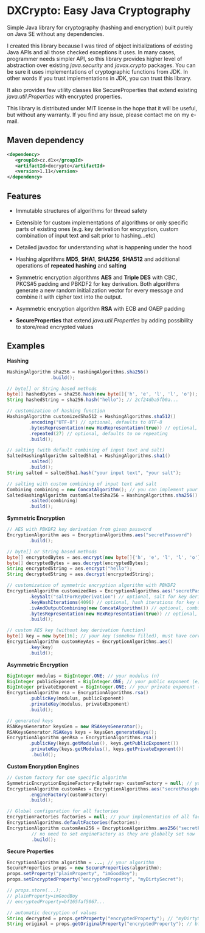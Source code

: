 DXCrypto: Easy Java Cryptography
================================
Simple Java library for cryptography (hashing and encryption) built purely on Java SE without any dependencies.

I created this library because I was tired of object initializations of existing Java APIs and all those checked
exceptions it uses. In many cases, programmer needs simpler API, so this library provides higher
level of abstraction over existing *java.security* and *javax.crypto* packages. You can be sure it uses implementations
of cryptographic functions from JDK. In other words if you trust implementations in JDK, you can trust this library.

It also provides few utility classes like SecureProperties that extend existing *java.util.Properties* with
encrypted properties.

This library is distributed under MIT license in the hope that it will be useful, but without any warranty.
If you find any issue, please contact me on my e-mail.

Maven dependency
----------------

```xml
<dependency>
   <groupId>cz.d1x</groupId>
   <artifactId>dxcrypto</artifactId>
   <version>1.11</version>
</dependency>
```

Features
--------

- Immutable structures of algorithms for thread safety

- Extensible for custom implementations of algorithms or only specific parts of existing ones (e.g. key derivation
for encryption, custom combination of input text and salt prior to hashing...etc)

- Detailed javadoc for understanding what is happening under the hood

- Hashing algorithms **MD5**, **SHA1**, **SHA256**, **SHA512** and additional operations of **repeated hashing** 
and **salting** 

- Symmetric encryption algorithms **AES** and **Triple DES** with CBC, PKCS#5 padding and PBKDF2 for key derivation.
Both algorithms generate a new random initialization vector for every message and combine it with cipher text
into the output.

- Asymmetric encryption algorithm **RSA** with ECB and OAEP padding

- **SecureProperties** that extend *java.util.Properties* by adding possibility to store/read encrypted values

Examples
--------
**Hashing**
```java
HashingAlgorithm sha256 = HashingAlgorithms.sha256()
                .build();

// byte[] or String based methods
byte[] hashedBytes = sha256.hash(new byte[]{'h', 'e', 'l', 'l', 'o'});
String hashedString = sha256.hash("hello"); // 2cf24dba5fb0a...

// customization of hashing function
HashingAlgorithm customizedSha512 = HashingAlgorithms.sha512()
        .encoding("UTF-8") // optional, defaults to UTF-8
        .bytesRepresentation(new HexRepresentation(true)) // optional, defaults to lower-cased HEX
        .repeated(27) // optional, defaults to no repeating
        .build();

// salting (with default combining of input text and salt)
SaltedHashingAlgorithm saltedSha1 = HashingAlgorithms.sha1()
        .salted()
        .build();
String salted = saltedSha1.hash("your input text", "your salt");

// salting with custom combining of input text and salt
Combining combining = new ConcatAlgorithm(); // you can implement your custom combining
SaltedHashingAlgorithm customSaltedSha256 = HashingAlgorithms.sha256()
        .salted(combining)
        .build();
```

**Symmetric Encryption**
```java
// AES with PBKDF2 key derivation from given password
EncryptionAlgorithm aes = EncryptionAlgorithms.aes("secretPassword")
        .build();

// byte[] or String based methods
byte[] encryptedBytes = aes.encrypt(new byte[]{'h', 'e', 'l', 'l', 'o'});
byte[] decryptedBytes = aes.decrypt(encryptedBytes);
String encryptedString = aes.encrypt("hello");
String decryptedString = aes.decrypt(encryptedString);

// customization of symmetric encryption algorithm with PBKDF2
EncryptionAlgorithm customizedAes = EncryptionAlgorithms.aes("secretPassphrase")
        .keySalt("saltForKeyDerivation") // optional, salt for key derivation
        .keyHashIterations(4096) // optional, hash iterations for key derivation
        .ivAndOutputCombining(new ConcatAlgorithm()) // optional, combining IV and output
        .bytesRepresentation(new HexRepresentation(true)) // optional, how to represent bytes
        .build();

// custom AES key (without key derivation function)
byte[] key = new byte[16]; // your key (somehow filled), must have correct size for algorithm!
EncryptionAlgorithm customKeyAes = EncryptionAlgorithms.aes()
        .key(key)
        .build();
```

**Asymmetric Encryption**
```java
BigInteger modulus = BigInteger.ONE; // your modulus (n)
BigInteger publicExponent = BigInteger.ONE; // your public exponent (e)
BigInteger privateExponent = BigInteger.ONE; // your private exponent (d)
EncryptionAlgorithm rsa = EncryptionAlgorithms.rsa()
        .publicKey(modulus, publicExponent)
        .privateKey(modulus, privateExponent)
        .build();

// generated keys
RSAKeysGenerator keysGen = new RSAKeysGenerator();
RSAKeysGenerator.RSAKeys keys = keysGen.generateKeys();
EncryptionAlgorithm genRsa = EncryptionAlgorithms.rsa()
        .publicKey(keys.getModulus(), keys.getPublicExponent())
        .privateKey(keys.getModulus(), keys.getPrivateExponent())
         .build();
```

**Custom Encryption Engines**
```java
// Custom factory for one specific algorithm
SymmetricEncryptionEngineFactory<ByteArray> customFactory = null; // your implementation
EncryptionAlgorithm customAes = EncryptionAlgorithms.aes("secretPassphrase")
        .engineFactory(customFactory)
        .build();

// Global configuration for all factories
EncryptionFactories factories = null; // your implementation of all factories
EncryptionAlgorithms.defaultFactories(factories);
EncryptionAlgorithm customAes256 = EncryptionAlgorithms.aes256("secretPassphrase")
         // no need to set engineFactory as they are globally set now
         .build();
```

**Secure Properties**
```java
EncryptionAlgorithm algorithm = ...; // your algorithm
SecureProperties props = new SecureProperties(algorithm);
props.setProperty("plainProperty", "imGoodBoy");
props.setEncryptedProperty("encryptedProperty", "myDirtySecret");

// props.store(...);
// plainProperty=imGoodBoy
// encryptedProperty=bf165faf5067...

// automatic decryption of values
String decrypted = props.getProperty("encryptedProperty"); // "myDirtySecret"
String original = props.getOriginalProperty("encryptedProperty"); // bf165...
```